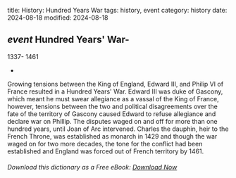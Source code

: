 title: History: Hundred Years War
tags: history, event
category: history
date: 2024-08-18
modified: 2024-08-18

## _event_ Hundred Years' War-
 1337-
 1461

-
Growing
 tensions between the King of England, Edward III, and Philip VI of
 France resulted in a Hundred Years' War. Edward III was duke of
 Gascony, which meant he must swear allegiance as a vassal of the King
 of France, however, tensions between the two and political
 disagreements over the fate of the territory of Gascony caused
 Edward to refuse allegiance and declare war on Phillip. The
 disputes waged on and off for more than one hundred years, until
 Joan of Arc intervened. Charles the dauphin, heir to the French
 Throne, was established as monarch in 1429
 and though the war
 waged on for two more decades, the tone for the conflict had been
 established and England was forced out of French territory by
 1461.

###### Download *this* dictionary as a Free eBook: [Download Now]({static}static/SerfHistoryDictionary.pdf)

